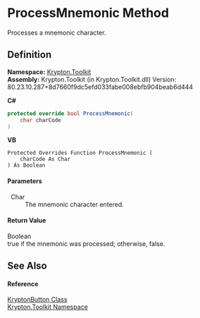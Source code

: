 # ProcessMnemonic Method


Processes a mnemonic character.



## Definition
**Namespace:** <a href="79d2eac2-21f4-54ff-7552-b20c33c30600.md">Krypton.Toolkit</a>  
**Assembly:** Krypton.Toolkit (in Krypton.Toolkit.dll) Version: 80.23.10.287+8d7660f9dc5efd033fabe008ebfb904beab6d444

**C#**
``` C#
protected override bool ProcessMnemonic(
	char charCode
)
```
**VB**
``` VB
Protected Overrides Function ProcessMnemonic ( 
	charCode As Char
) As Boolean
```



#### Parameters
<dl><dt>  Char</dt><dd>The mnemonic character entered.</dd></dl>

#### Return Value
Boolean  
true if the mnemonic was processed; otherwise, false.

## See Also


#### Reference
<a href="5a50795b-a8ed-ccb2-0fff-f00ab79d45f5.md">KryptonButton Class</a>  
<a href="79d2eac2-21f4-54ff-7552-b20c33c30600.md">Krypton.Toolkit Namespace</a>  
